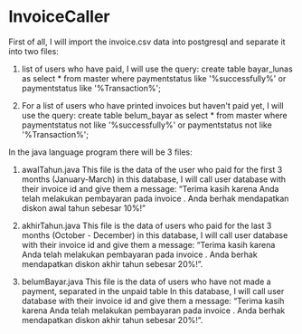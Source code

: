 # InvoiceCaller


First of all, I will import the invoice.csv data into postgresql and separate it into two files:
1. list of users who have paid, I will use the query:
create table bayar_lunas as select * from master where paymentstatus like '%successfully%' or paymentstatus like '%Transaction%';

2. For a list of users who have printed invoices but haven't paid yet, I will use the query:
create table belum_bayar as select * from master where paymentstatus not like '%successfully%' or paymentstatus not like '%Transaction%';

In the java language program there will be 3 files:
1. awalTahun.java
This file is the data of the user who paid for the first 3 months (January-March)
in this database, I will call user database with their invoice id and give them a message:
“Terima kasih karena Anda telah melakukan pembayaran pada invoice <ID Invoice>. Anda berhak mendapatkan diskon awal tahun sebesar 10%!”

2. akhirTahun.java
This file is the data of users who paid for the last 3 months (October - December)
in this database, I will call user database with their invoice id and give them a message:
“Terima kasih karena Anda telah melakukan pembayaran pada invoice <ID Invoice>. Anda berhak mendapatkan diskon akhir tahun sebesar 20%!”. 

3. belumBayar.java
This file is the data of users who have not made a payment, separated in the unpaid table
In this database, I will call user database with their invoice id and give them a message:
“Terima kasih karena Anda telah melakukan pembayaran pada invoice <ID Invoice>. Anda berhak mendapatkan diskon akhir tahun sebesar 20%!”.
